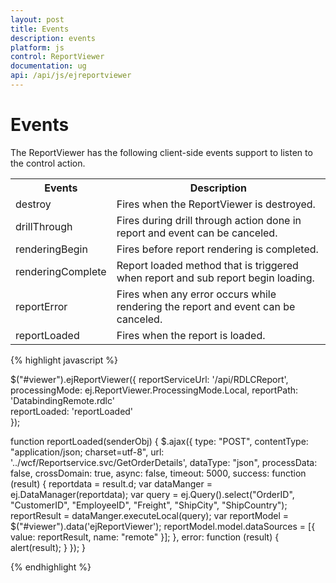```yaml
---
layout: post
title: Events
description: events
platform: js
control: ReportViewer
documentation: ug
api: /api/js/ejreportviewer
---
```


# Events

The ReportViewer has the following client-side events support to listen to the control action.

<table>
<tr>
<th>
Events</th><th>
Description</th></tr>
<tr>
<td>
destroy</td><td>
Fires when the ReportViewer is destroyed.</td></tr>
<tr>
<td>
drillThrough</td><td>
Fires during drill through action done in report and event can be canceled.</td></tr>
<tr>
<td>
renderingBegin</td><td>
Fires before report rendering is completed.</td></tr>
<tr>
<td>
renderingComplete</td><td>
Report loaded method that is triggered when report and sub report begin loading.</td></tr>
<tr>
<td>
reportError</td><td>
Fires when any error occurs while rendering the report and event can be canceled.</td></tr>
<tr>
<td>
reportLoaded</td><td>
Fires when the report is loaded.</td></tr>
</table>


{% highlight javascript %}

$("#viewer").ejReportViewer({
    reportServiceUrl: '/api/RDLCReport',
    processingMode: ej.ReportViewer.ProcessingMode.Local,
    reportPath: 'DatabindingRemote.rdlc'                          
    reportLoaded: 'reportLoaded'                          
});

function reportLoaded(senderObj) {
    $.ajax({
        type: "POST",
        contentType: "application/json; charset=utf-8",
        url: '../wcf/Reportservice.svc/GetOrderDetails',
        dataType: "json",
        processData: false,
        crossDomain: true,
        async: false,
        timeout: 5000,
        success: function (result) {
            reportdata = result.d;
            var dataManger = ej.DataManager(reportdata);
            var query = ej.Query().select("OrderID", "CustomerID", "EmployeeID", "Freight", "ShipCity", "ShipCountry");
            reportResult = dataManger.executeLocal(query);
            var reportModel = $("#viewer").data('ejReportViewer');
            reportModel.model.dataSources = [{ value: reportResult, name: "remote" }];
        },
        error: function (result) {
            alert(result);
        }
    });
}

{% endhighlight %}















